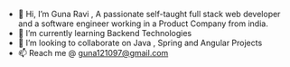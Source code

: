 - 👋 Hi, I’m Guna Ravi , A passionate self-taught full stack web developer and a software engineer working in a Product Company from india.
- 🌱 I’m currently learning Backend Technologies
- 💞️ I’m looking to collaborate on Java , Spring and Angular Projects
- 📫 Reach me @ guna121097@gmail.com

<!---
DarkHornet1997/DarkHornet1997 is a ✨ special ✨ repository because its `README.md` (this file) appears on your GitHub profile.
You can click the Preview link to take a look at your changes.
--->
